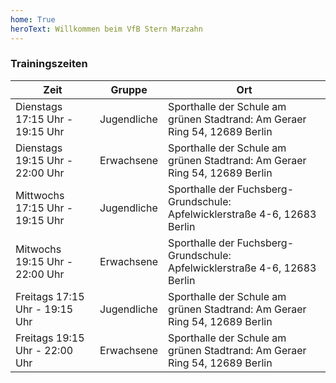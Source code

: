 ```yaml
---
home: True
heroText: Willkommen beim VfB Stern Marzahn
---
```


### Trainingszeiten

| Zeit | Gruppe | Ort |
| --- | --- | --- |
| Dienstags 17:15 Uhr - 19:15 Uhr | Jugendliche | Sporthalle der Schule am grünen Stadtrand: Am Geraer Ring 54, 12689 Berlin |
| Dienstags 19:15 Uhr - 22:00 Uhr | Erwachsene | Sporthalle der Schule am grünen Stadtrand: Am Geraer Ring 54, 12689 Berlin |
| Mittwochs 17:15 Uhr - 19:15 Uhr | Jugendliche | Sporthalle der Fuchsberg-Grundschule: Apfelwicklerstraße 4-6, 12683 Berlin |
| Mitwochs 19:15 Uhr - 22:00 Uhr | Erwachsene | Sporthalle der Fuchsberg-Grundschule: Apfelwicklerstraße 4-6, 12683 Berlin|
| Freitags 17:15 Uhr - 19:15 Uhr | Jugendliche | Sporthalle der Schule am grünen Stadtrand: Am Geraer Ring 54, 12689 Berlin |
| Freitags 19:15 Uhr - 22:00 Uhr | Erwachsene | Sporthalle der Schule am grünen Stadtrand: Am Geraer Ring 54, 12689 Berlin |